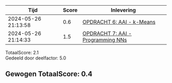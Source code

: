 
|Tijd|Score|Inlevering|
|---|---|---|
|2024-05-26 21:13:58 |0.6|<a href="https://canvas.hu.nl//courses/39753/assignments/284178/submissions/616">OPDRACHT 6: AAI - k-Means</a>|
|2024-05-26 21:14:33 |1.5|<a href="https://canvas.hu.nl//courses/39753/assignments/284177/submissions/616">OPDRACHT 7: AAI - Programming NNs</a>|

TotaalScore: 2.1   
Gedeeld door deelfactor: 5.0   

## Gewogen TotaalScore: 0.4

